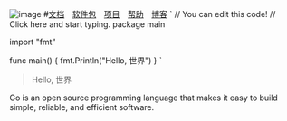 ![image](http://img.linux.net.cn/data/attachment/album/201503/02/094909mvri0idqhdsud4df.png.large.jpg)
#[文档](https://golang.org/doc/)　[软件包](https://golang.org/pkg/)　[项目](https://golang.org/project/)　[帮助](https://golang.org/help/)　[博客](http://blog.golang.org/)
`
// You can edit this code!
// Click here and start typing.
package main

import "fmt"

func main() {
	fmt.Println("Hello, 世界")
}
`
>Hello, 世界    

Go is an open source programming language that makes it easy to build simple, reliable, and efficient software.
